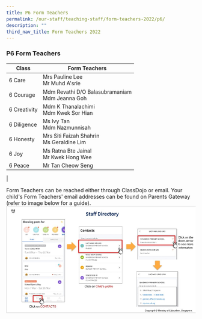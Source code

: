 ```yaml
---
title: P6 Form Teachers
permalink: /our-staff/teaching-staff/form-teachers-2022/p6/
description: ""
third_nav_title: Form Teachers 2022
---
```

### **P6 Form Teachers**

| Class| Form Teachers | 
| -------- | -------- |
| 6 Care | Mrs Pauline Lee <br> Mr Muhd A'srie |
| 6 Courage | Mdm Revathi D/O Balasubramaniam<br>Mdm Jeanna Goh |
| 6 Creativity | Mdm K Thanalachimi <br>Mdm Kwek Sor Hian |
| 6 Diligence | Ms Ivy Tan <br> Mdm Nazmunnisah  | 
| 6 Honesty | Mrs Siti Faizah Shahrin <br> Ms Geraldine Lim | 
| 6 Joy | Ms Ratna Bte Jainal <br> Mr Kwek Hong Wee | 
| 6 Peace | Mr Tan Cheow Seng  | 
|

Form Teachers can be reached either through ClassDojo or email. Your child's Form Teachers' email addresses can be found on Parents Gateway (refer to image below for a guide).
![](/images/PG-contacts2.jpg)

